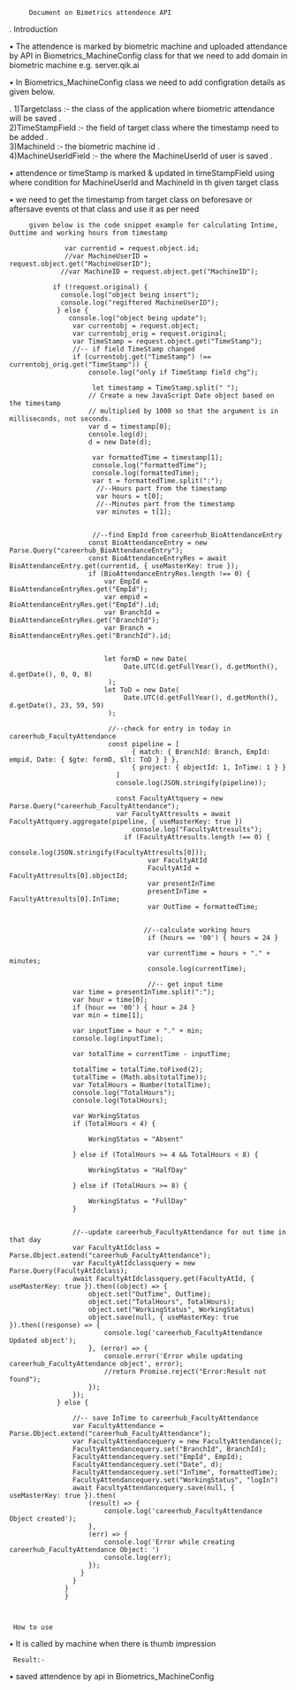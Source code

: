          Document on Bimetrics attendence API
.
     Introduction
     
•	The attendence is marked by biometric machine and uploaded attendance by API in Biometrics_MachineConfig class
         for that we need to add domain in biometric machine e.g. server.qik.ai
         
•	In Biometrics_MachineConfig class we need to add configration details as given below.

.
        1)Targetclass        :- the class of the application where biometric attendance will be saved
.         
         2)TimeStampField     :- the field of target class where the timestamp need to be added 
.         
         3)MachineId          :- the biometric machine id
.        
         4)MachineUserIdField :- the where the MachineUserId of user is saved
.       

•	attendence or timeStamp is marked & updated in timeStampField using where condition for MachineUserId and MachineId 
         in th given target class

•	we need to get the timestamp from target class on beforesave or aftersave events ot that class and use it as per need
        
         given below is the code snippet example for calculating Intime, Outtime and working hours from timestamp 
         
                  var currentid = request.object.id;
                  //var MachineUserID = request.object.get("MachineUserID");
                 //var MachineID = request.object.get("MachineID");

               if (!request.original) {
                 console.log("object being insert");
                 console.log("regiftered MachineUserID");
                } else {
                   console.log("object being update");
                    var currentobj = request.object;
                    var currentobj_orig = request.original;
                    var TimeStamp = request.object.get("TimeStamp");
                    //-- if field TimeStamp changed
                    if (currentobj.get("TimeStamp") !== currentobj_orig.get("TimeStamp")) {
                        console.log("only if TimeStamp field chg");

                         let timestamp = TimeStamp.split(" ");
                        // Create a new JavaScript Date object based on the timestamp
                        // multiplied by 1000 so that the argument is in milliseconds, not seconds.
                        var d = timestamp[0];
                        console.log(d);
                        d = new Date(d);

                         var formattedTime = timestamp[1];
                         console.log("formattedTime");
                         console.log(formattedTime);
                         var t = formattedTime.split(":");
                          //--Hours part from the timestamp
                          var hours = t[0];
                          //--Minutes part from the timestamp
                          var minutes = t[1];


                         //--find EmpId from careerhub_BioAttendanceEntry
                        const BioAttendanceEntry = new Parse.Query("careerhub_BioAttendanceEntry");
                        const BioAttendanceEntryRes = await BioAttendanceEntry.get(currentid, { useMasterKey: true });
                        if (BioAttendanceEntryRes.length !== 0) {
                            var EmpId = BioAttendanceEntryRes.get("EmpId");
                            var empid = BioAttendanceEntryRes.get("EmpId").id;
                            var BranchId = BioAttendanceEntryRes.get("BranchId");
                            var Branch = BioAttendanceEntryRes.get("BranchId").id;


                            let formD = new Date(
                                 Date.UTC(d.getFullYear(), d.getMonth(), d.getDate(), 0, 0, 0)
                             );
                            let ToD = new Date(
                                 Date.UTC(d.getFullYear(), d.getMonth(), d.getDate(), 23, 59, 59)
                             );

                             //--check for entry in today in careerhub_FacultyAttendance  
                             const pipeline = [
                                   { match: { BranchId: Branch, EmpId: empid, Date: { $gte: formD, $lt: ToD } } },
                                   { project: { objectId: 1, InTime: 1 } }
                               ]
                               console.log(JSON.stringify(pipeline));

                               const FacultyAttquery = new Parse.Query("careerhub_FacultyAttendance");
                               var FacultyAttresults = await FacultyAttquery.aggregate(pipeline, { useMasterKey: true })
                                   console.log("FacultyAttresults");
                                 if (FacultyAttresults.length !== 0) {
                                      console.log(JSON.stringify(FacultyAttresults[0]));
                                       var FacultyAtId
                                       FacultyAtId = FacultyAttresults[0].objectId;
                                       var presentInTime
                                       presentInTime = FacultyAttresults[0].InTime;
                                       var OutTime = formattedTime;


                                      //--calculate working hours
                                       if (hours == '00') { hours = 24 }

                                       var currentTime = hours + "." + minutes;
                                       console.log(currentTime);

                                       //-- get input time
                    var time = presentInTime.split(":");
                    var hour = time[0];
                    if (hour == '00') { hour = 24 }
                    var min = time[1];

                    var inputTime = hour + "." + min;
                    console.log(inputTime);

                    var totalTime = currentTime - inputTime;

                    totalTime = totalTime.toFixed(2);
                    totalTime = (Math.abs(totalTime));
                    var TotalHours = Number(totalTime);
                    console.log("TotalHours");
                    console.log(TotalHours);

                    var WorkingStatus
                    if (TotalHours < 4) {

                        WorkingStatus = "Absent"

                    } else if (TotalHours >= 4 && TotalHours < 8) {

                        WorkingStatus = "HalfDay"

                    } else if (TotalHours >= 8) {

                        WorkingStatus = "FullDay"
                    }


                    //--update careerhub_FacultyAttendance for out time in that day
                    var FacultyAtIdclass = Parse.Object.extend("careerhub_FacultyAttendance");
                    var FacultyAtIdclassquery = new Parse.Query(FacultyAtIdclass);
                    await FacultyAtIdclassquery.get(FacultyAtId, { useMasterKey: true }).then((object) => {
                        object.set("OutTime", OutTime);
                        object.set("TotalHours", TotalHours);
                        object.set("WorkingStatus", WorkingStatus)
                        object.save(null, { useMasterKey: true }).then((response) => {
                            console.log('careerhub_FacultyAttendance Updated object');
                        }, (error) => {
                            console.error('Error while updating careerhub_FacultyAttendance object', error);
                            //return Promise.reject("Error:Result not found");
                        });
                    });
                } else {

                    //-- save InTime to careerhub_FacultyAttendance
                    var FacultyAttendance = Parse.Object.extend("careerhub_FacultyAttendance");
                    var FacultyAttendancequery = new FacultyAttendance();
                    FacultyAttendancequery.set("BranchId", BranchId);
                    FacultyAttendancequery.set("EmpId", EmpId);
                    FacultyAttendancequery.set("Date", d);
                    FacultyAttendancequery.set("InTime", formattedTime);
                    FacultyAttendancequery.set("WorkingStatus", "logIn")
                    await FacultyAttendancequery.save(null, { useMasterKey: true }).then(
                        (result) => {
                            console.log('careerhub_FacultyAttendance Object created');
                        },
                        (err) => {
                            console.log('Error while creating careerhub_FacultyAttendance Object: ')
                            console.log(err);
                        });
                      }
                    }
                  }
                  }
         
         

     How to use

•	It is called by machine when there is thumb impression 

      
     Result:-

•	saved attendence by api in Biometrics_MachineConfig





